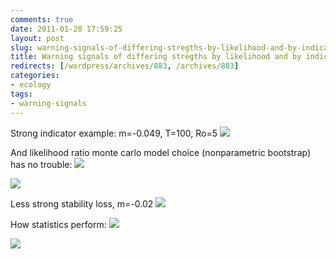 ```yaml
---
comments: true
date: 2011-01-28 17:59:25
layout: post
slug: warning-signals-of-differing-stregths-by-likelihood-and-by-indicator
title: Warning signals of differing stregths by likelihood and by indicator
redirects: [/wordpress/archives/883, /archives/883]
categories:
- ecology
tags:
- warning-signals
---
```


Strong indicator example: m=-0.049, T=100, Ro=5
![]( http://farm5.staticflickr.com/4128/5396328748_905705671d_o.png )


And likelihood ratio monte carlo model choice (nonparametric bootstrap) has no trouble:
![]( http://farm6.staticflickr.com/5097/5396319992_5978a8e101_o.png )

![]( http://farm6.staticflickr.com/5059/5395727335_72ecdd1908_o.png )


Less strong stability loss, m=-0.02
![]( http://farm6.staticflickr.com/5180/5396518585_75141322be_o.png )


How statistics perform:
![]( http://farm6.staticflickr.com/5138/5396518355_6ff3beceaa_o.png )

![]( http://farm6.staticflickr.com/5136/5397114836_59a641380f_o.png )

